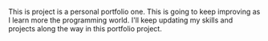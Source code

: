This is project is a personal portfolio one.
This is going to keep improving as I learn more the programming world.
I'll keep updating my skills and projects along the way in this portfolio project.
